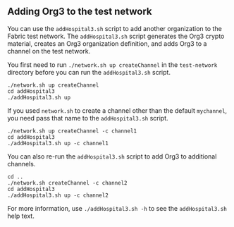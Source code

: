 ## Adding Org3 to the test network

You can use the `addHospital3.sh` script to add another organization to the Fabric test network. The `addHospital3.sh` script generates the Org3 crypto material, creates an Org3 organization definition, and adds Org3 to a channel on the test network.

You first need to run `./network.sh up createChannel` in the `test-network` directory before you can run the `addHospital3.sh` script.

```
./network.sh up createChannel
cd addHospital3
./addHospital3.sh up
```

If you used `network.sh` to create a channel other than the default `mychannel`, you need pass that name to the `addHospital3.sh` script.
```
./network.sh up createChannel -c channel1
cd addHospital3
./addHospital3.sh up -c channel1
```

You can also re-run the `addHospital3.sh` script to add Org3 to additional channels.
```
cd ..
./network.sh createChannel -c channel2
cd addHospital3
./addHospital3.sh up -c channel2
```

For more information, use `./addHospital3.sh -h` to see the `addHospital3.sh` help text.
